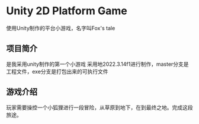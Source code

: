# Unity 2D Platform Game

使用Unity制作的平台小游戏，名字叫Fox's tale

## 项目简介

是我采用unity制作的第一个小游戏
采用地2022.3.14f1进行制作，master分支是工程文件，exe分支是打包出来的可执行文件

## 游戏介绍

玩家需要操控一个小狐狸进行一段冒险，从草原到地下，在到最终之地。完成这段旅途。

